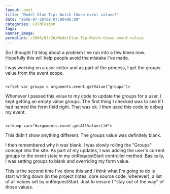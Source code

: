 ```yaml
---
layout: post
title: "Model-Glue Tip: Watch those event values!"
date: "2006-07-20T08:07:00+06:00"
categories: ColdFusion 
tags: 
banner_image: 
permalink: /2006/07/20/ModelGlue-Tip-Watch-those-event-values
---
```


So I thought I'd blog about a problem I've run into a few times now. Hopefully this will help people avoid the mistake I've made. 

I was working on a user editor and as part of the process, I get the groups value from the event scope. 

<code>
&lt;cfset var groups = arguments.event.getValue("groups")&gt;
</code>

Whenever I passed this value to my code to update the groups for a user, I kept getting an empty value groups. The first thing I checked was to see if I had named the form field right. That was ok. I then used this code to debug my event:

<code>
&lt;cfdump var="#arguments.event.getAllValues()#"&gt;
</code>

This didn't show anything different. The groups value was definitely blank. 

I then remembered why it was blank. I was slowly rolling the  "Groups" concept into the site. As part of my updates, I was adding the user's current groups to the event state in my onRequestStart controller method. Basically, I was setting groups to blank and overriding my form value. 

This is the second time I've done this and I think what I'm going to do is start writing down (in the project notes, core source code, wherever), a list of all values set by onRequestStart. Just to ensure I "stay out of the way" of those values.